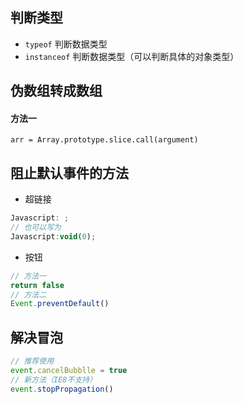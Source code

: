 
## 判断类型
* `typeof` 判断数据类型
* `instanceof` 判断数据类型（可以判断具体的对象类型）

## 伪数组转成数组
#### 方法一
```
arr = Array.prototype.slice.call(argument)
```

## 阻止默认事件的方法
* 超链接
```js
Javascript: ;       
// 也可以写为 
Javascript:void(0);
```
* 按钮
```js
// 方法一
return false 
// 方法二
Event.preventDefault()
```

## 解决冒泡
```js
// 推荐使用
event.cancelBubblle = true
// 新方法（IE8不支持）
event.stopPropagation()     
```

